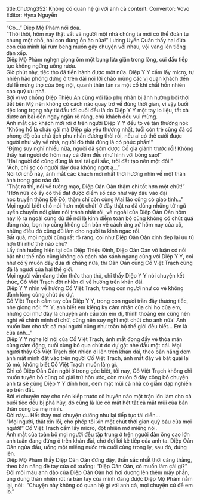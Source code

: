 title:Chương352: Không có quan hệ gì với anh cả
content:
Convertor: Vovo<br>Editor: Hyna Nguyễn<br>————————-<br>“Cô…” Diệp Mộ Phàm nổi đóa.<br>“Thôi thôi, hôm nay thật vất vả người một nhà chúng ta mới có thể đoàn tụ chung một chỗ, hai con đừng ồn ào nữa!” Lương Uyển Quân thấy hai đứa con của mình lại rùm beng muốn gây chuyện với nhau, vội vàng lên tiếng dàn xếp.<br>Diệp Mộ Phàm nghẹn giọng ôm một bụng lửa giận trong lòng, cúi đầu tiếp tục không ngừng uống rượu.<br>Giờ phút này, tiệc thọ đã tiến hành được một nửa. Diệp Y Y cầm lấy micro, tự nhiên hào phóng đứng ở trên đài nói lời chào mừng các vị quan khách đến dự lễ mừng thọ của ông nội, quanh thân tản ra một cổ khí chất hồn nhiên cao quý ưu nhã.<br>Bởi vì vợ chồng Diệp Thiệu An cùng với lão phu nhân bị ảnh hưởng bởi thời tiết bên Mỹ nên không có cách nào quay trở về đúng thời gian, vì vậy buổi tiệc long trọng này từ đầu tới cuối đều là do Diệp Y Y một tay lo liệu, tất cả được an bài đến ngay ngắn rõ ràng, chủ khách đều vui mừng.<br>Ánh mắt các khách mời rơi ở trên người Diệp Y Y đều tỏ vẻ tán thưởng nói: “Không hổ là cháu gái mà Diệp gia yêu thương nhất, tuổi còn trẻ cũng đã có phong độ của chủ tịch phu nhân đương thời rồi, nếu ai có thể cưới được người như vậy về nhà, người đó thật đúng là có phúc phần!”<br>“Đừng suy nghĩ nhiều nữa, người đã sớm được Cố gia giành trước rồi! Không thấy hai người đó hôm nay cả đêm đều như hình với bóng sao!”<br>“Hai người đó cũng đúng là trai tài gái sắc, trời đất tạo nên một đôi!”<br>“Ách, chỉ sợ có người dây dưa không ngớt a…”<br>Nói tới chỗ này, ánh mắt các khách mời nhất thời hướng nhìn về một thân ảnh trong góc nào đó.<br>“Thật ra thì, nói về tướng mạo, Diệp Oản Oản thậm chí tốt hơn một chút!”<br>“Hơn nữa cô ấy có thể đạt được điểm số cao như vậy đậu vào đại học truyền thông Đế Đô, thậm chí còn cùng Mai lão cũng có giao tình…”<br>Mọi người biết chỗ nói ‘hơn một chút’ ở đây thật ra đã dùng những từ ngữ uyển chuyển nói giảm nói tránh nhất rồi, vẻ ngoài của Diệp Oản Oản hôm nay lộ ra ngoài cùng đủ để nói là kinh diễm toàn bộ cũng không có chút quá đáng nào, bọn họ cũng không cần bàn về cách ứng xử hôm nay của cô, những điều đó cũng đủ làm cho người ta kinh ngạc rồi.<br>Bất quá, mọi người cũng rất rõ ràng, coi như Diệp Oản Oản xinh đẹp lại ưu tú hơn thì như thế nào chứ?<br>Lấy tình huống hiện tại của Diệp Thiệu Đình, Diệp Oản Oản vô luận có nổi bật như thế nào cũng không có cách nào sánh ngang cùng với Diệp Y Y, coi như có ý muốn dây dưa đi chăng nữa, thì Oản Oản cùng Cố Việt Trạch cũng đã là người của hai thế giới.<br>Mọi người vẫn đang thổn thức than thở, chỉ thấy Diệp Y Y nói chuyện kết thúc, Cố Việt Trạch đột nhiên đi về hướng trên khán đài.<br>Diệp Y Y nhìn về hướng Cố Việt Trạch, trong con ngươi như có vẻ không đành lòng cùng chút do dự.<br>Cố Việt Trạch cầm tay của Diệp Y Y, trong con ngươi tràn đầy thương tiếc, nhẹ giọng nói: “Y Y, anh biết em kiêng kỵ cảm nhận của chị họ của em, nhưng coi như đây là chuyện anh cầu xin em đi, thỉnh thoảng em cũng nên nghĩ về chính mình đi chứ, cũng nên suy nghĩ một chút cho anh nữa! Anh muốn làm cho tất cả mọi người cũng như toàn bộ thế giới đều biết… Em là của anh…”<br>Diệp Y Y nghe lời nói của Cố Việt Trạch, ánh mắt đong đầy vẻ thỏa mãn cùng cảm động, cuối cùng bỏ qua chút do dự gật nhẹ đầu một cái. Mọi người thấy Cố Việt Trạch đột nhiên đi lên trên khán đài, theo bản năng đem ánh mắt mình đặt vào trên người Cố Việt Trạch, ánh mắt đầy vẻ bát quái lại tò mò, không biết Cố Việt Trạch muốn làm gì.<br>Chỉ có Diệp Oản Oản ngồi ở trong góc biết, tối nay, Cố Việt Trạch không chỉ muốn tuyên bố cùng cô giải trừ hôn ước, còn muốn ở đây công bố chuyện anh ta sẽ cùng Diệp Y Y đính hôn, đem mặt mũi cả nhà cô giẫm đạp nghiền ép trên đất.<br>Bởi vì chuyện này cho nên kiếp trước cô huyên náo một trận lớn làm cho cả buổi tiệc đều bị phá hủy, đó cũng là lúc cô mất hết tất cả mặt mũi của bản thân cùng ba mẹ mình.<br>Đời này… Hết thảy mọi chuyện dường như lại tiếp tục tái diễn…<br>“Mọi người, thật xin lỗi, cho phép tôi xin một chút thời gian quý báu của mọi người!” Cố Việt Trạch cầm lấy micro, đột nhiên mở miệng nói.<br>Ánh mắt của toàn bộ mọi người đều tập trung ở trên người đàn ông cao lớn anh tuấn đang đứng ở trên khán đài, chờ đợi lời kế tiếp của anh ta. Diệp Oản Oản ngửa đầu, uống một miếng nước trà cuối cùng trong ly, sau đó, đứng lên.<br>Diệp Mộ Phàm thấy Diệp Oản Oản đứng dậy, thần sắc nhất thời căng thẳng, theo bản năng đè tay của cô xuống: “Diệp Oản Oản, cô muốn làm cái gì?”<br>Đôi môi màu anh đào của Diệp Oản Oản hơi hơi dương lên thêm mấy phần, ung dung thản nhiên rút ra bàn tay của mình đang được Diệp Mộ Phàm nắm lại, nói:  “Chuyện này không có quan hệ gì với anh cả, mọi chuyện cứ để em lo.”